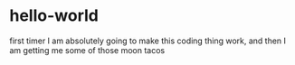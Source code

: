 # hello-world
first timer
I am absolutely going to make this coding thing work, and then I am getting me some of those moon tacos
